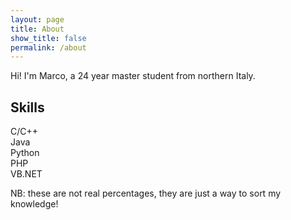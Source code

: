 ```yaml
---
layout: page
title: About
show_title: false
permalink: /about
---
```


<div class="mt-5">

Hi! I'm Marco, a 24 year master student from northern Italy.

</div>


## Skills

<div class="grid mt-4 mb-4">

<div class="cell cell--auto"></div>

<div class="cell cell--2 cell--md-4 cell--sm-6 my-2"><div class="center c100 p80"><span>C/C++</span><div class="slice"><div class="bar"></div><div class="fill"></div></div></div></div>

<div class="cell cell--2 cell--md-4 cell--sm-6 my-2"><div class="center c100 p70"><span>Java</span><div class="slice"><div class="bar"></div><div class="fill"></div></div></div></div>

<div class="cell cell--2 cell--md-4 cell--sm-6 my-2"><div class="center c100 p50"><span>Python</span><div class="slice"><div class="bar"></div><div class="fill"></div></div></div></div>

<div class="cell cell--2 cell--md-4 cell--sm-6 my-2"><div class="center c100 p40"><span>PHP</span><div class="slice"><div class="bar"></div><div class="fill"></div></div></div></div>

<div class="cell cell--2 cell--md-4 cell--sm-6 my-2"><div class="center c100 p30"><span>VB.NET</span><div class="slice"><div class="bar"></div><div class="fill"></div></div></div></div>

<div class="cell cell--auto"></div>
</div>

NB: these are not real percentages, they are just a way to sort my knowledge!